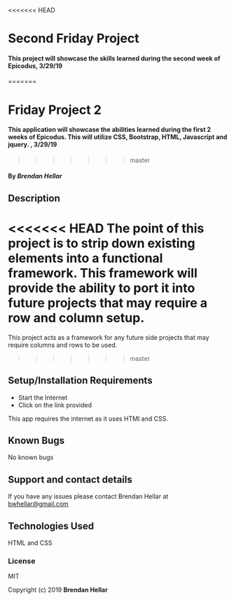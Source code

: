 <<<<<<< HEAD
# Second Friday Project

#### This project will showcase the skills learned during the second week of Epicodus, 3/29/19
=======
# Friday Project 2

#### This application will showcase the abilities learned during the first 2 weeks of Epicodus.  This will utilize CSS, Bootstrap, HTML, Javascript and jquery.  , 3/29/19

>>>>>>> master
#### By _**Brendan Hellar**_

## Description

<<<<<<< HEAD
The point of this project is to strip down existing elements into a functional framework.  This framework will provide the ability to port it into future projects that may require a row and column setup.
=======
This project acts as a framework for any future side projects that may require columns and rows to be used.
>>>>>>> master

## Setup/Installation Requirements

-   Start the Internet
-   Click on the link provided

This app requires the internet as it uses HTMl and CSS.

## Known Bugs

No known bugs

## Support and contact details

If you have any issues please contact Brendan Hellar at bwhellar@gmail.com

## Technologies Used

HTML and CSS

### License

MIT

Copyright (c) 2019 **Brendan Hellar**

